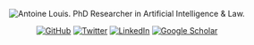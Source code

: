 <p align="center"> 
    <img src="https://github.com/antoiloui/antoiloui/blob/master/figures/banner.png" alt="Antoine Louis. PhD Researcher in Artificial Intelligence & Law.">
 </p>
 
<p align="center">
	<a href="https://github.com/antoiloui"><img src="https://img.shields.io/github/followers/antoiloui.svg?label=Follow&style=social" alt="GitHub"></a>
	<a href="https://twitter.com/antoiloui"><img src="https://img.shields.io/twitter/follow/antoiloui?label=Follow&style=social" alt="Twitter"></a>
	<a href="https://www.linkedin.com/in/antoine-louis/"><img src="https://img.shields.io/badge/LinkedIn--_.svg?label=Connect&style=social&logo=linkedin" alt="LinkedIn"></a>
	<a href="https://scholar.google.fr/citations?user=Im3xDfgAAAAJ&hl=en&oi=sra"><img src="https://img.shields.io/badge/Scholar--_.svg?style=social&logo=google-scholar" alt="Google Scholar"></a>
</p>

<!--
**antoiloui/antoiloui** is a ✨ _special_ ✨ repository because its `README.md` (this file) appears on your GitHub profile.

Here are some ideas to get you started:

- 🔭 I’m currently working on ...
- 🌱 I’m currently learning ...
- 👯 I’m looking to collaborate on ...
- 🤔 I’m looking for help with ...
- 💬 Ask me about ...
- 📫 How to reach me: ...
- 😄 Pronouns: ...
- ⚡ Fun fact: ...
-->
